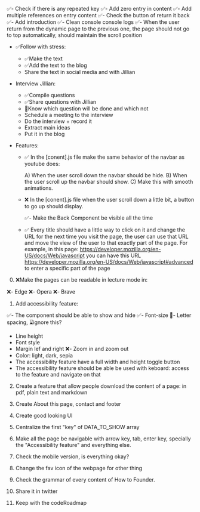 ✅- Check if there is any repeated key ✅- Add zero entry in content ✅- Add multiple references on entry content ✅-
Check the button of return it back ✅- Add introduction ✅- Clean console console logs ✅- When the user return from the
dynamic page to the previous one, the page should not go to top automatically, should maintain the scroll position

- ✅Follow with stress:

  - ✅Make the text
  - ✅Add the text to the blog
  - Share the text in social media and with Jillian

- Interview Jillian:

  - ✅Compile questions
  - ✅Share questions with Jillian
  - 👀Know which question will be done and which not
  - Schedule a meeting to the interview
  - Do the interview + record it
  - Extract main ideas
  - Put it in the blog

- Features:

  - ✅ In the [conent].js file make the same behavior of the navbar as youtube does:

    A) When the user scroll down the navbar should be hide. B) When the user scroll up the navbar should show. C) Make
    this with smooth animations.

  - ❌ In the [conent].js file when the user scroll down a little bit, a button to go up should display.
      <!-- Is not neccesary -->

    ✅- Make the Back Component be visible all the time

  - ✅ Every title should have a little way to click on it and change the URL for the next time you visit the page, the
    user can use that URL and move the view of the user to that exactly part of the page. For example, in this page:
    https://developer.mozilla.org/en-US/docs/Web/javascript you can have this URL
    https://developer.mozilla.org/en-US/docs/Web/javascript#advanced to enter a specific part of the page

0. ❌Make the pages can be readable in lecture mode in:

❌- Edge ❌- Opera ❌- Brave

1. Add accessibility feature:

✅- The component should be able to show and hide
✅- Font-size
👀- Letter spacing, ⌛ignore this?

- Line height
- Font style
- Margin lef and right ❌- Zoom in and zoom out
- Color: light, dark, sepia
- The accessibility feature have a full width and height toggle button
- The accessibility feature should be able be used with keboard: access to the feature and navigate on that

2. Create a feature that allow people download the content of a page: in pdf, plain text and markdown

3. Create About this page, contact and footer

4. Create good looking UI

5. Centralize the first "key" of DATA_TO_SHOW array <!-- What does this mean? -->

6. Make all the page be navigable with arrow key, tab, enter key, specially the "Accessibility feature" and everything
   else.

7. Check the mobile version, is everything okay?
<!-- Maybe in mobile version, the PermaLinkSVG icon should be visible all the time -->

8. Change the fav icon of the webpage for other thing

9. Check the grammar of every content of How to Founder.

10. Share it in twitter

11. Keep with the codeRoadmap
